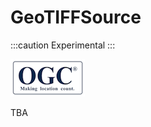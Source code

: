 # GeoTIFFSource

:::caution
Experimental
:::

![ogc-logo](../../../images/logos/ogc-logo-60.png)

TBA
